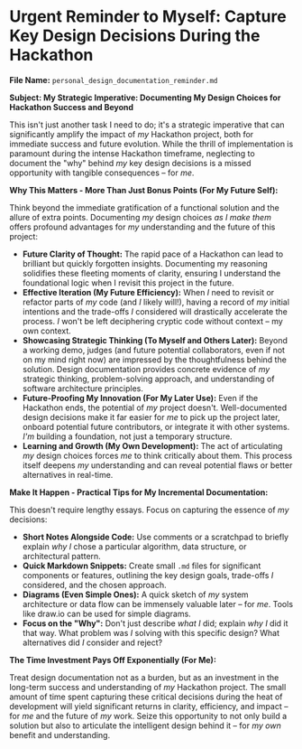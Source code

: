 # Urgent Reminder to Myself: Capture Key Design Decisions During the Hackathon

**File Name:** `personal_design_documentation_reminder.md`

**Subject: My Strategic Imperative: Documenting My Design Choices for Hackathon Success and Beyond**

This isn't just another task I need to do; it's a strategic imperative that can significantly amplify the impact of *my* Hackathon project, both for immediate success and future evolution. While the thrill of implementation is paramount during the intense Hackathon timeframe, neglecting to document the "why" behind *my* key design decisions is a missed opportunity with tangible consequences – for *me*.

**Why This Matters - More Than Just Bonus Points (For My Future Self):**

Think beyond the immediate gratification of a functional solution and the allure of extra points. Documenting *my* design choices *as I make them* offers profound advantages for *my* understanding and the future of this project:

* **Future Clarity of Thought:** The rapid pace of a Hackathon can lead to brilliant but quickly forgotten insights. Documenting my reasoning solidifies these fleeting moments of clarity, ensuring I understand the foundational logic when I revisit this project in the future.
* **Effective Iteration (My Future Efficiency):** When *I* need to revisit or refactor parts of *my* code (and *I* likely will!), having a record of *my* initial intentions and the trade-offs *I* considered will drastically accelerate the process. *I* won't be left deciphering cryptic code without context – my own context.
* **Showcasing Strategic Thinking (To Myself and Others Later):** Beyond a working demo, judges (and future potential collaborators, even if not on my mind right now) are impressed by the thoughtfulness behind the solution. Design documentation provides concrete evidence of *my* strategic thinking, problem-solving approach, and understanding of software architecture principles.
* **Future-Proofing My Innovation (For My Later Use):** Even if the Hackathon ends, the potential of *my* project doesn't. Well-documented design decisions make it far easier for *me* to pick up the project later, onboard potential future contributors, or integrate it with other systems. *I'm* building a foundation, not just a temporary structure.
* **Learning and Growth (My Own Development):** The act of articulating *my* design choices forces *me* to think critically about them. This process itself deepens *my* understanding and can reveal potential flaws or better alternatives in real-time.

**Make It Happen - Practical Tips for My Incremental Documentation:**

This doesn't require lengthy essays. Focus on capturing the essence of *my* decisions:

* **Short Notes Alongside Code:** Use comments or a scratchpad to briefly explain *why I* chose a particular algorithm, data structure, or architectural pattern.
* **Quick Markdown Snippets:** Create small `.md` files for significant components or features, outlining the key design goals, trade-offs *I* considered, and the chosen approach.
* **Diagrams (Even Simple Ones):** A quick sketch of *my* system architecture or data flow can be immensely valuable later – for *me*. Tools like draw.io can be used for simple diagrams.
* **Focus on the "Why":** Don't just describe *what I* did; explain *why I* did it that way. What problem was *I* solving with this specific design? What alternatives did *I* consider and reject?

**The Time Investment Pays Off Exponentially (For Me):**

Treat design documentation not as a burden, but as an investment in the long-term success and understanding of *my* Hackathon project. The small amount of time spent capturing these critical decisions during the heat of development will yield significant returns in clarity, efficiency, and impact – for *me* and the future of *my* work. Seize this opportunity to not only build a solution but also to articulate the intelligent design behind it – for *my own* benefit and understanding.
